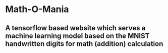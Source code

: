 # Math-O-Mania

## A tensorflow based website which serves a machine learning model based on the MNIST handwritten digits for math (addition) calculation
